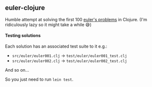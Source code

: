 ## euler-clojure

Humble attempt at solving the first 100 [euler's problems](https://projecteuler.net/) in Clojure. (I'm ridiculously lazy so it might take a while 😅)

#### Testing solutions

Each solution has an associated test suite to it e.g.:
- `src/euler/euler001.clj` -> `test/euler/euler001_test.clj`
- `src/euler/euler002.clj` -> `test/euler/euler002_test.clj`

And so on...

So you just need to run `lein test`.
